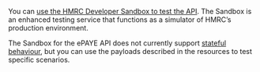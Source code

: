 <p>You can <a href="https://test-developer.service.hmrc.gov.uk/api-documentation/docs/sandbox/introduction">use the HMRC Developer Sandbox to test the API</a>. The Sandbox is an enhanced testing service that functions as a simulator of HMRC’s production environment.</p>
<p>The Sandbox for the ePAYE API does not currently support <a href="https://test-developer.service.hmrc.gov.uk/api-documentation/docs/sandbox/stateful-behaviour">stateful behaviour</a>, but you can use the payloads described in the resources to test specific scenarios.</p>
